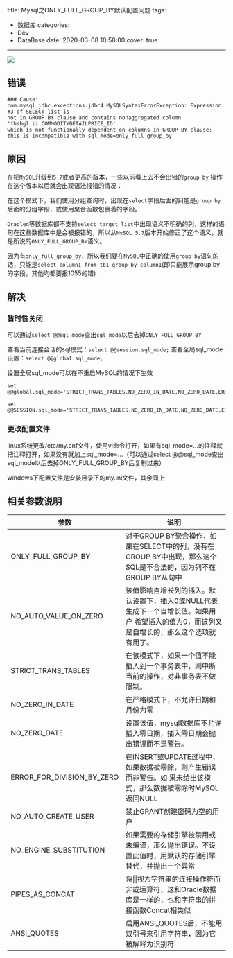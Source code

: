 title: Mysql之ONLY_FULL_GROUP_BY默认配置问题
tags:
  - 数据库
categories:
  - Dev
  - DataBase
date: 2020-03-08 10:58:00
cover: true

---

![](https://cdn.jsdelivr.net/gh/coder-lida/CDN/img/mysql.jepg)
<!-- more -->
## 错误
```
### Cause: 
com.mysql.jdbc.exceptions.jdbc4.MySQLSyntaxErrorException: Expression #3 of SELECT list is 
not in GROUP BY clause and contains nonaggregated column 'fhshgl.ii.COMMODITYDETAILPRICE_ID' 
which is not functionally dependent on columns in GROUP BY clause; 
this is incompatible with sql_mode=only_full_group_by
```
## 原因
在把`MySQL`升级到`5.7`或者更高的版本，一些以前看上去不会出错的`group by` 操作在这个版本以后就会出现语法报错的情况：

在这个模式下，我们使用分组查询时，出现在`select`字段后面的只能是`group by`后面的分组字段，或使用聚合函数包裹着的字段。

`Oracled`等数据库都不支持`select target list`中出现语义不明确的列，这样的语句在这些数据库中是会被报错的，所以从`MySQL 5.7`版本开始修正了这个语义，就是所说的`ONLY_FULL_GROUP_BY`语义。

因为有`only_full_group_by`，所以我们要在`MySQL`中正确的使用`group by`语句的话，只能是`select column1 from tb1 group by column1`(即只能展示group by的字段，其他均都要报1055的错)

## 解决
### 暂时性关闭
可以通过`select @@sql_mode`查出`sql_mode`以后去掉`ONLY_FULL_GROUP_BY`

查看当前连接会话的sql模式：`select @@session.sql_mode;`
查看全局sql_mode设置：`select @@global.sql_mode;`

设置全局sql_mode可以在不重启MySQL的情况下生效
```
set @@global.sql_mode='STRICT_TRANS_TABLES,NO_ZERO_IN_DATE,NO_ZERO_DATE,ERROR_FOR_DIVISION_BY_ZERO,NO_AUTO_CREATE_USER,NO_ENGINE_SUBSTITUTION';

set @@SESSION.sql_mode='STRICT_TRANS_TABLES,NO_ZERO_IN_DATE,NO_ZERO_DATE,ERROR_FOR_DIVISION_BY_ZERO,NO_AUTO_CREATE_USER,NO_ENGINE_SUBSTITUTION';
```
### 更改配置文件
 linux系统更改/etc/my.cnf文件，使用vi命令打开，如果有sql_mode=...的注释就把注释打开，如果没有就加上sql_mode=...（可以通过select @@sql_mode查出sql_mode以后去掉ONLY_FULL_GROUP_BY后复制过来）

 windows下配置文件是安装目录下的my.ini文件，其余同上

## 相关参数说明
| 参数| 说明| 
|-----|-----|
| ONLY_FULL_GROUP_BY| 对于GROUP BY聚合操作，如果在SELECT中的列，没有在GROUP BY中出现，那么这个SQL是不合法的，因为列不在GROUP BY从句中|
| NO_AUTO_VALUE_ON_ZERO | 该值影响自增长列的插入。默认设置下，插入0或NULL代表生成下一个自增长值。如果用户 希望插入的值为0，而该列又是自增长的，那么这个选项就有用了。|
| STRICT_TRANS_TABLES | 在该模式下，如果一个值不能插入到一个事务表中，则中断当前的操作，对非事务表不做限制。|
| NO_ZERO_IN_DATE| 在严格模式下，不允许日期和月份为零|
| NO_ZERO_DATE | 设置该值，mysql数据库不允许插入零日期，插入零日期会抛出错误而不是警告。|
| ERROR_FOR_DIVISION_BY_ZERO| 在INSERT或UPDATE过程中，如果数据被零除，则产生错误而非警告。如 果未给出该模式，那么数据被零除时MySQL返回NULL|
| NO_AUTO_CREATE_USER | 禁止GRANT创建密码为空的用户|
| NO_ENGINE_SUBSTITUTION| 如果需要的存储引擎被禁用或未编译，那么抛出错误。不设置此值时，用默认的存储引擎替代，并抛出一个异常|
| PIPES_AS_CONCAT | 将\|\|视为字符串的连接操作符而非或运算符，这和Oracle数据库是一样的，也和字符串的拼接函数Concat相类似|
| ANSI_QUOTES | 启用ANSI_QUOTES后，不能用双引号来引用字符串，因为它被解释为识别符|
